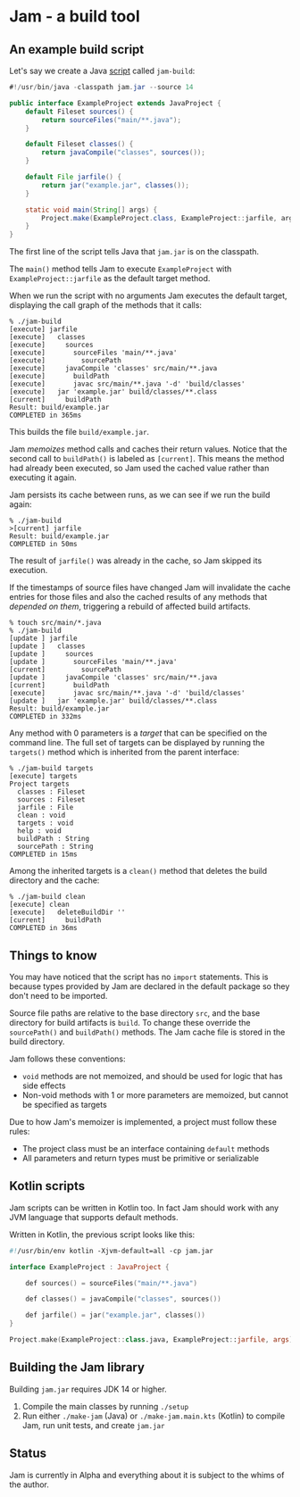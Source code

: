 # Jam - a build tool

## An example build script

Let's say we create a Java [script](https://openjdk.org/jeps/330) called `jam-build`:

```java
#!/usr/bin/java -classpath jam.jar --source 14

public interface ExampleProject extends JavaProject {
    default Fileset sources() {
        return sourceFiles("main/**.java");
    }

    default Fileset classes() {
        return javaCompile("classes", sources());
    }

    default File jarfile() {
        return jar("example.jar", classes());
    }

    static void main(String[] args) {
        Project.make(ExampleProject.class, ExampleProject::jarfile, args);
    }
}
```

The first line of the script tells Java that `jam.jar` is on the classpath.

The `main()` method tells Jam to execute `ExampleProject` with `ExampleProject::jarfile` as the default target method.

When we run the script with no arguments Jam executes the default target,
displaying the call graph of the methods that it calls:

```console
% ./jam-build
[execute] jarfile
[execute]   classes
[execute]     sources
[execute]       sourceFiles 'main/**.java'
[execute]         sourcePath
[execute]     javaCompile 'classes' src/main/**.java
[execute]       buildPath
[execute]       javac src/main/**.java '-d' 'build/classes'
[execute]   jar 'example.jar' build/classes/**.class
[current]     buildPath
Result: build/example.jar
COMPLETED in 365ms
```
This builds the file `build/example.jar`.

Jam *memoizes* method calls and caches their return values.
Notice that the second call to `buildPath()` is labeled as `[current]`.
This means the method had already been executed, 
so Jam used the cached value rather than executing it again. 

Jam persists its cache between runs,
as we can see if we run the build again:

```console
% ./jam-build
>[current] jarfile
Result: build/example.jar
COMPLETED in 50ms
```

The result of `jarfile()` was already in the cache,
so Jam skipped its execution.

If the timestamps of source files have changed Jam will invalidate the cache entries for those files
and also the cached results of any methods that *depended on them*,
triggering a rebuild of affected build artifacts.

```console
% touch src/main/*.java
% ./jam-build
[update ] jarfile
[update ]   classes
[update ]     sources
[update ]       sourceFiles 'main/**.java'
[current]         sourcePath
[update ]     javaCompile 'classes' src/main/**.java
[current]       buildPath
[execute]       javac src/main/**.java '-d' 'build/classes'
[update ]   jar 'example.jar' build/classes/**.class
Result: build/example.jar
COMPLETED in 332ms
```

Any method with 0 parameters is a *target* that can be specified on the command line.
The full set of targets can be displayed by running the `targets()` method which is inherited from the parent interface:

```console
% ./jam-build targets
[execute] targets
Project targets
  classes : Fileset
  sources : Fileset
  jarfile : File
  clean : void
  targets : void
  help : void
  buildPath : String
  sourcePath : String
COMPLETED in 15ms
```

Among the inherited targets is a `clean()` method that deletes the build directory and the cache:

```console
% ./jam-build clean
[execute] clean
[execute]   deleteBuildDir ''
[current]     buildPath
COMPLETED in 36ms
```

## Things to know

You may have noticed that the script has no `import` statements.
This is because types provided by Jam are declared in the default package so they don't need to be imported.

Source file paths are relative to the base directory `src`,
and the base directory for build artifacts is `build`.
To change these override the `sourcePath()` and `buildPath()` methods.
The Jam cache file is stored in the build directory.

Jam follows these conventions:
* `void` methods are not memoized, and should be used for logic that has side effects
* Non-void methods with 1 or more parameters are memoized, but cannot be specified as targets

Due to how Jam's memoizer is implemented, a project must follow these rules:
* The project class must be an interface containing `default` methods
* All parameters and return types must be primitive or serializable

## Kotlin scripts

Jam scripts can be written in Kotlin too.
In fact Jam should work with any JVM language that supports default methods.

Written in Kotlin, the previous script looks like this:

```kotlin
#!/usr/bin/env kotlin -Xjvm-default=all -cp jam.jar

interface ExampleProject : JavaProject {

    def sources() = sourceFiles("main/**.java")

    def classes() = javaCompile("classes", sources())

    def jarfile() = jar("example.jar", classes())
}

Project.make(ExampleProject::class.java, ExampleProject::jarfile, args)
```

## Building the Jam library

Building `jam.jar` requires JDK 14 or higher.

1. Compile the main classes by running `./setup`
2. Run either `./make-jam` (Java) or `./make-jam.main.kts` (Kotlin) to compile Jam, run unit tests, and create `jam.jar`

## Status

Jam is currently in Alpha and everything about it is subject to the whims of the author.
